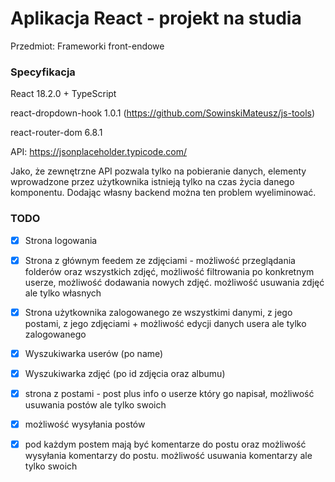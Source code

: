 # Aplikacja React - projekt na studia

Przedmiot: Frameworki front-endowe

### Specyfikacja

React 18.2.0 + TypeScript

react-dropdown-hook 1.0.1 (https://github.com/SowinskiMateusz/js-tools)

react-router-dom 6.8.1

API: https://jsonplaceholder.typicode.com/

Jako, że zewnętrzne API pozwala tylko na pobieranie danych, elementy wprowadzone przez użytkownika istnieją tylko na czas życia danego komponentu. Dodając własny backend można ten problem wyeliminować.

### TODO

- [X] Strona logowania

- [X] Strona z głównym feedem ze zdjęciami - możliwość przeglądania folderów oraz wszystkich zdjęć, możliwość filtrowania po konkretnym userze, możliwość dodawania nowych zdjęć. możliwość usuwania zdjęć ale tylko własnych

- [X] Strona użytkownika zalogowanego ze wszystkimi danymi, z jego postami, z jego zdjęciami + możliwość edycji danych usera ale tylko zalogowanego

- [X] Wyszukiwarka userów (po name)

- [X] Wyszukiwarka zdjęć (po id zdjęcia oraz albumu)

- [X] strona z postami - post plus info o userze który go napisał, możliwość usuwania postów ale tylko swoich

- [X] możliwość wysyłania postów

- [X] pod każdym postem mają być komentarze do postu oraz możliwość wysyłania komentarzy do postu. możliwość usuwania komentarzy ale tylko swoich
